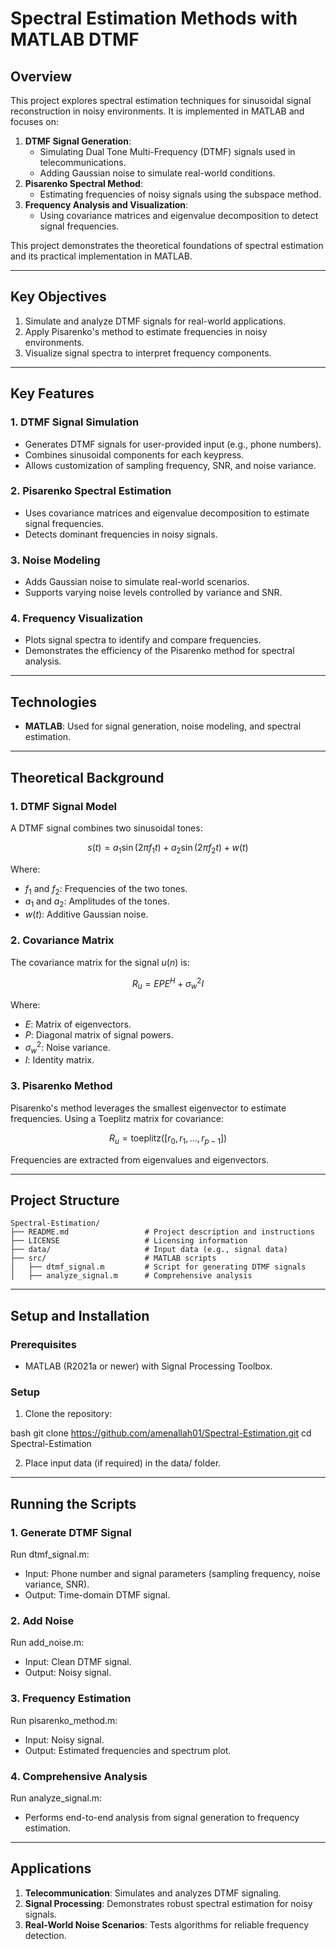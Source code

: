 # **Spectral Estimation Methods with MATLAB DTMF**

## **Overview**
This project explores spectral estimation techniques for sinusoidal signal reconstruction in noisy environments. It is implemented in MATLAB and focuses on:
1. **DTMF Signal Generation**:
   - Simulating Dual Tone Multi-Frequency (DTMF) signals used in telecommunications.
   - Adding Gaussian noise to simulate real-world conditions.
2. **Pisarenko Spectral Method**:
   - Estimating frequencies of noisy signals using the subspace method.
3. **Frequency Analysis and Visualization**:
   - Using covariance matrices and eigenvalue decomposition to detect signal frequencies.

This project demonstrates the theoretical foundations of spectral estimation and its practical implementation in MATLAB.

---

## **Key Objectives**
1. Simulate and analyze DTMF signals for real-world applications.
2. Apply Pisarenko's method to estimate frequencies in noisy environments.
3. Visualize signal spectra to interpret frequency components.

---

## **Key Features**
### **1. DTMF Signal Simulation**
- Generates DTMF signals for user-provided input (e.g., phone numbers).
- Combines sinusoidal components for each keypress.
- Allows customization of sampling frequency, SNR, and noise variance.

### **2. Pisarenko Spectral Estimation**
- Uses covariance matrices and eigenvalue decomposition to estimate signal frequencies.
- Detects dominant frequencies in noisy signals.

### **3. Noise Modeling**
- Adds Gaussian noise to simulate real-world scenarios.
- Supports varying noise levels controlled by variance and SNR.

### **4. Frequency Visualization**
- Plots signal spectra to identify and compare frequencies.
- Demonstrates the efficiency of the Pisarenko method for spectral analysis.

---

## **Technologies**
- **MATLAB**: Used for signal generation, noise modeling, and spectral estimation.

---

## **Theoretical Background**

### **1. DTMF Signal Model**
A DTMF signal combines two sinusoidal tones:

$$s(t) = a_1 \sin(2\pi f_1 t) + a_2 \sin(2\pi f_2 t) + w(t)$$

Where:
- $f_1$ and $f_2$: Frequencies of the two tones.
- $a_1$ and $a_2$: Amplitudes of the tones.
- $w(t)$: Additive Gaussian noise.

### 2. Covariance Matrix

The covariance matrix for the signal $u(n)$ is:

$$R_u = EPE^H + \sigma_w^2 I$$

Where:
- $E$: Matrix of eigenvectors.
- $P$: Diagonal matrix of signal powers.
- $\sigma_w^2$: Noise variance.
- $I$: Identity matrix.

### 3. Pisarenko Method

Pisarenko's method leverages the smallest eigenvector to estimate frequencies. Using a Toeplitz matrix for covariance:

$$R_u = \text{toeplitz}([r_0, r_1, ..., r_{p-1}])$$

Frequencies are extracted from eigenvalues and eigenvectors.

---

## **Project Structure**
```
Spectral-Estimation/
├── README.md                 # Project description and instructions
├── LICENSE                   # Licensing information
├── data/                     # Input data (e.g., signal data)
├── src/                      # MATLAB scripts
│   ├── dtmf_signal.m         # Script for generating DTMF signals
│   ├── analyze_signal.m      # Comprehensive analysis
```
---

## **Setup and Installation**

### **Prerequisites**
- MATLAB (R2021a or newer) with Signal Processing Toolbox.

### **Setup**
1. Clone the repository:
   
bash
   git clone https://github.com/amenallah01/Spectral-Estimation.git
   cd Spectral-Estimation

2. Place input data (if required) in the data/ folder.

---

## **Running the Scripts**

### **1. Generate DTMF Signal**
Run dtmf_signal.m:
- Input: Phone number and signal parameters (sampling frequency, noise variance, SNR).
- Output: Time-domain DTMF signal.

### **2. Add Noise**
Run add_noise.m:
- Input: Clean DTMF signal.
- Output: Noisy signal.

### **3. Frequency Estimation**
Run pisarenko_method.m:
- Input: Noisy signal.
- Output: Estimated frequencies and spectrum plot.

### **4. Comprehensive Analysis**
Run analyze_signal.m:
- Performs end-to-end analysis from signal generation to frequency estimation.

---

## **Applications**
1. **Telecommunication**: Simulates and analyzes DTMF signaling.
2. **Signal Processing**: Demonstrates robust spectral estimation for noisy signals.
3. **Real-World Noise Scenarios**: Tests algorithms for reliable frequency detection.
